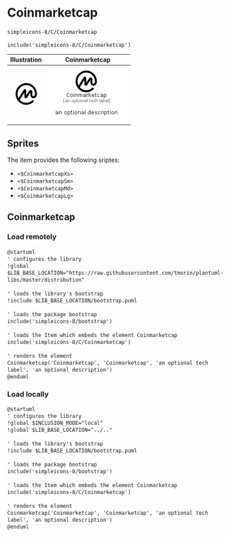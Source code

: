 # Coinmarketcap


```text
simpleicons-8/C/Coinmarketcap
```

```text
include('simpleicons-8/C/Coinmarketcap')
```



| Illustration | Coinmarketcap |
| :---: | :---: |
| ![illustration for Illustration](../../simpleicons-8/C/Coinmarketcap.png) | ![illustration for Coinmarketcap](../../simpleicons-8/C/Coinmarketcap.Local.png) |



## Sprites
The item provides the following sriptes:

- `<$CoinmarketcapXs>`
- `<$CoinmarketcapSm>`
- `<$CoinmarketcapMd>`
- `<$CoinmarketcapLg>`





## Coinmarketcap

### Load remotely
```plantuml
@startuml
' configures the library
!global $LIB_BASE_LOCATION="https://raw.githubusercontent.com/tmorin/plantuml-libs/master/distribution"

' loads the library's bootstrap
!include $LIB_BASE_LOCATION/bootstrap.puml

' loads the package bootstrap
include('simpleicons-8/bootstrap')

' loads the Item which embeds the element Coinmarketcap
include('simpleicons-8/C/Coinmarketcap')

' renders the element
Coinmarketcap('Coinmarketcap', 'Coinmarketcap', 'an optional tech label', 'an optional description')
@enduml
```

### Load locally
```plantuml
@startuml
' configures the library
!global $INCLUSION_MODE="local"
!global $LIB_BASE_LOCATION="../.."

' loads the library's bootstrap
!include $LIB_BASE_LOCATION/bootstrap.puml

' loads the package bootstrap
include('simpleicons-8/bootstrap')

' loads the Item which embeds the element Coinmarketcap
include('simpleicons-8/C/Coinmarketcap')

' renders the element
Coinmarketcap('Coinmarketcap', 'Coinmarketcap', 'an optional tech label', 'an optional description')
@enduml
```

